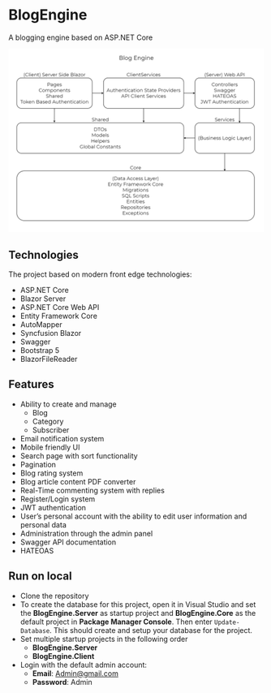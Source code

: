 # BlogEngine

A blogging engine based on ASP.NET Core

<img src="BlogEngine/BlogEngine.Client/wwwroot/css/Images/project_diagram.png" width="800">

## Technologies
The project based on modern front edge technologies:
 - ASP.NET Core
 - Blazor Server
 - ASP.NET Core Web API
 - Entity Framework Core
 - AutoMapper
 - Syncfusion Blazor
 - Swagger
 - Bootstrap 5
 - BlazorFileReader
 
 ## Features
 - Ability to create and manage
   - Blog
   - Category
   - Subscriber
 - Email notification system
 - Mobile friendly UI
 - Search page with sort functionality
 - Pagination
 - Blog rating system
 - Blog article content PDF converter
 - Real-Time commenting system with replies
 - Register/Login system
 - JWT authentication
 - User’s personal account with the ability to edit user information and personal data
 - Administration through the admin panel  
 - Swagger API documentation
 - HATEOAS
 
## Run on local
- Clone the repository
- To create the database for this project, open it in Visual Studio and set the **BlogEngine.Server** as startup project and **BlogEngine.Core** as the default project in **Package Manager Console**. Then enter `Update-Database`. This should create and setup your database for the project.
- Set multiple startup projects in the following order
  - **BlogEngine.Server**
  - **BlogEngine.Client**
- Login with the default admin account:
  - **Email**: Admin@gmail.com
  - **Password**: Admin
